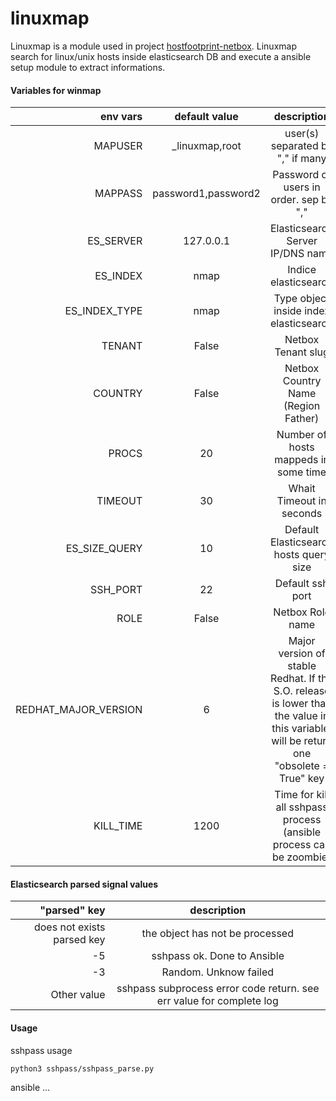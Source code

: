 # linuxmap

Linuxmap is a module used in project [hostfootprint-netbox](https://github.com/nemmeviu/hostfootprint-netbox/).
Linuxmap search for linux/unix hosts inside elasticsearch DB and
execute a ansible setup module to extract informations.

#### Variables for winmap

| env vars      | default value                            | description                            |
|--------------:|:----------------------------------------:|:--------------------------------------:|
| MAPUSER       | _linuxmap,root                           | user(s) separated by "," if many       |
| MAPPASS       | password1,password2                      | Password of users in order. sep by "," |
| ES_SERVER     | 127.0.0.1                                | Elasticsearch Server IP/DNS name       |
| ES_INDEX      | nmap	                                   | Indice elasticsearch                   |
| ES_INDEX_TYPE | nmap	                                   | Type object inside index elasticsearch |
| TENANT        | False                                    | Netbox Tenant slug                     |
| COUNTRY       | False                                    | Netbox Country Name (Region Father)    |
| PROCS         | 20                                       | Number of hosts mappeds in some time   |
| TIMEOUT       | 30					   | Whait Timeout in seconds	     	    |
| ES_SIZE_QUERY | 10					   | Default Elasticsearch hosts query size |
| SSH_PORT      | 22					   | Default ssh port                       |
| ROLE          | False                                    | Netbox Role name                       |
| REDHAT_MAJOR_VERSION | 6                                    | Major version of stable Redhat. If the S.O. release is lower than the value in this variable, will be return one "obsolete = True" key |
| KILL_TIME | 1200                                    | Time for kill all sshpass process (ansible process can be zoombie) |


#### Elasticsearch parsed signal values

| "parsed" key | description |
|-------:|:----------------------------------------:|
| does not exists parsed key | the object has not be processed |
| -5  | sshpass ok. Done to Ansible |
| -3  | Random. Unknow failed |
| Other value | sshpass subprocess error code return. see err value for complete log |

#### Usage

sshpass usage
```
python3 sshpass/sshpass_parse.py
```

ansible ...
```
